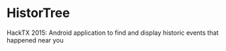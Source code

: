 # HistorTree
HackTX 2015: Android application to find and display historic events that happened near you
